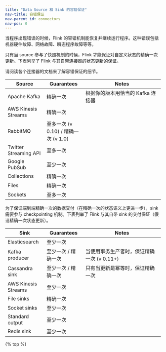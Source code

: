 ```yaml
---
title: "Data Source 和 Sink 的容错保证"
nav-title: 容错保证
nav-parent_id: connectors
nav-pos: 0
---
```

<!--
Licensed to the Apache Software Foundation (ASF) under one
or more contributor license agreements.  See the NOTICE file
distributed with this work for additional information
regarding copyright ownership.  The ASF licenses this file
to you under the Apache License, Version 2.0 (the
"License"); you may not use this file except in compliance
with the License.  You may obtain a copy of the License at

  http://www.apache.org/licenses/LICENSE-2.0

Unless required by applicable law or agreed to in writing,
software distributed under the License is distributed on an
"AS IS" BASIS, WITHOUT WARRANTIES OR CONDITIONS OF ANY
KIND, either express or implied.  See the License for the
specific language governing permissions and limitations
under the License.
-->

当程序出现错误的时候，Flink 的容错机制能恢复并继续运行程序。这种错误包括机器硬件故障、网络故障、瞬态程序故障等等。

只有当 source 参与了快照机制的时候，Flink 才能保证对自定义状态的精确一次更新。下表列举了 Flink 与其自带连接器的状态更新的保证。

请阅读各个连接器的文档来了解容错保证的细节。

<table class="table table-bordered">
  <thead>
    <tr>
      <th class="text-left" style="width: 25%">Source</th>
      <th class="text-left" style="width: 25%">Guarantees</th>
      <th class="text-left">Notes</th>
    </tr>
   </thead>
   <tbody>
        <tr>
            <td>Apache Kafka</td>
            <td>精确一次</td>
            <td>根据你的版本用恰当的 Kafka 连接器</td>
        </tr>
        <tr>
            <td>AWS Kinesis Streams</td>
            <td>精确一次</td>
            <td></td>
        </tr>
        <tr>
            <td>RabbitMQ</td>
            <td>至多一次 (v 0.10) / 精确一次 (v 1.0) </td>
            <td></td>
        </tr>
        <tr>
            <td>Twitter Streaming API</td>
            <td>至多一次</td>
            <td></td>
        </tr>
        <tr>
            <td>Google PubSub</td>
            <td>至少一次</td>
            <td></td>
        </tr>
        <tr>
            <td>Collections</td>
            <td>精确一次</td>
            <td></td>
        </tr>
        <tr>
            <td>Files</td>
            <td>精确一次</td>
            <td></td>
        </tr>
        <tr>
            <td>Sockets</td>
            <td>至多一次</td>
            <td></td>
        </tr>
  </tbody>
</table>

为了保证端到端精确一次的数据交付（在精确一次的状态语义上更进一步），sink需要参与 checkpointing 机制。下表列举了 Flink 与其自带 sink 的交付保证（假设精确一次状态更新）。

<table class="table table-bordered">
  <thead>
    <tr>
      <th class="text-left" style="width: 25%">Sink</th>
      <th class="text-left" style="width: 25%">Guarantees</th>
      <th class="text-left">Notes</th>
    </tr>
  </thead>
  <tbody>
    <tr>
        <td>Elasticsearch</td>
        <td>至少一次</td>
        <td></td>
    </tr>
    <tr>
        <td>Kafka producer</td>
        <td>至少一次 / 精确一次</td>
        <td>当使用事务生产者时，保证精确一次 (v 0.11+)</td>
    </tr>
    <tr>
        <td>Cassandra sink</td>
        <td>至少一次 / 精确一次</td>
        <td>只有当更新是幂等时，保证精确一次</td>
    </tr>
    <tr>
        <td>AWS Kinesis Streams</td>
        <td>至少一次</td>
        <td></td>
    </tr>
    <tr>
        <td>File sinks</td>
        <td>精确一次</td>
        <td></td>
    </tr>
    <tr>
        <td>Socket sinks</td>
        <td>至少一次</td>
        <td></td>
    </tr>
    <tr>
        <td>Standard output</td>
        <td>至少一次</td>
        <td></td>
    </tr>
    <tr>
        <td>Redis sink</td>
        <td>至少一次</td>
        <td></td>
    </tr>
  </tbody>
</table>

{% top %}
